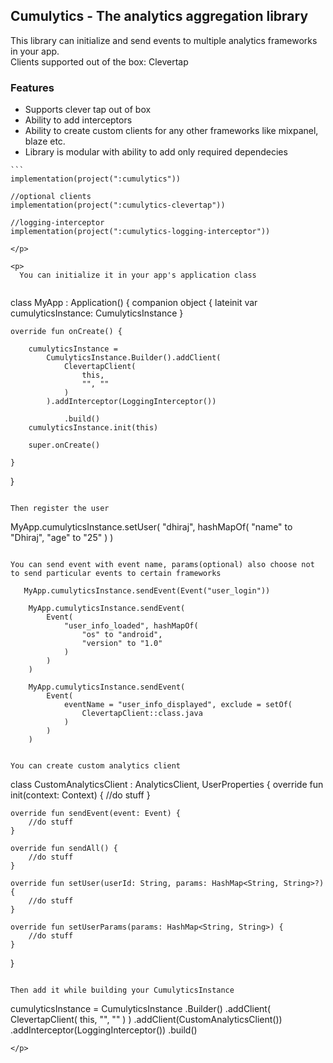 <h2>Cumulytics - The analytics aggregation library</h2>

<p>This library can initialize and send events to multiple analytics frameworks in your app. 
  <br>Clients supported out of the box: Clevertap
  <h3>Features</h3>
<ul>
  <li>Supports clever tap out of box</li>
  <li> Ability to add interceptors</li>
  <li>Ability to create custom clients for any other frameworks like mixpanel, blaze etc.</li>
  <li>Library is modular with ability to add only required dependecies</li>
</ul>

    ```
    implementation(project(":cumulytics"))

    //optional clients
    implementation(project(":cumulytics-clevertap"))

    //logging-interceptor
    implementation(project(":cumulytics-logging-interceptor"))

```
</p>

<p>
  You can initialize it in your app's application class
  
  ```

class MyApp : Application() {
companion object {
lateinit var cumulyticsInstance: CumulyticsInstance
}

    override fun onCreate() {

        cumulyticsInstance =
            CumulyticsInstance.Builder().addClient(
                ClevertapClient(
                    this,
                    "", ""
                )
            ).addInterceptor(LoggingInterceptor())

                .build()
        cumulyticsInstance.init(this)

        super.onCreate()

    }

}

  ```

Then register the user
```

MyApp.cumulyticsInstance.setUser(
"dhiraj", hashMapOf(
"name" to "Dhiraj",
"age" to "25"
)
)

```

You can send event with event name, params(optional) also choose not to send particular events to certain frameworks
```

       MyApp.cumulyticsInstance.sendEvent(Event("user_login"))

        MyApp.cumulyticsInstance.sendEvent(
            Event(
                "user_info_loaded", hashMapOf(
                    "os" to "android",
                    "version" to "1.0"
                )
            )
        )

        MyApp.cumulyticsInstance.sendEvent(
            Event(
                eventName = "user_info_displayed", exclude = setOf(
                    ClevertapClient::class.java
                )
            )
        )

```

You can create custom analytics client
```

class CustomAnalyticsClient : AnalyticsClient, UserProperties {
override fun init(context: Context) {
//do stuff
}

    override fun sendEvent(event: Event) {
        //do stuff
    }

    override fun sendAll() {
        //do stuff
    }

    override fun setUser(userId: String, params: HashMap<String, String>?) {
        //do stuff
    }

    override fun setUserParams(params: HashMap<String, String>) {
        //do stuff
    }

}

```

Then add it while building your CumulyticsInstance
```

cumulyticsInstance = CumulyticsInstance
    .Builder()
    .addClient(
        ClevertapClient(
        this, "", ""
        )
    )
    .addClient(CustomAnalyticsClient())
    .addInterceptor(LoggingInterceptor())
    .build()

```
</p>
